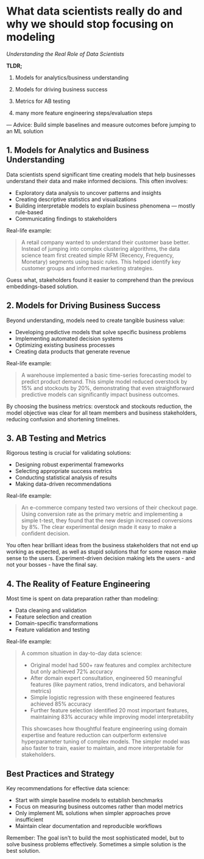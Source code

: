 # What data scientists really do and why we should stop focusing on modeling

*Understanding the Real Role of Data Scientists*

**TLDR;**

1) Models for analytics/business understanding 

2) Models for driving business success 

3) Metrics for AB testing 

4) many more feature engineering steps/evaluation steps 

— Advice: Build simple baselines and measure outcomes before jumping to an ML solution 

## 1. Models for Analytics and Business Understanding

Data scientists spend significant time creating models that help businesses understand their data and make informed decisions. This often involves:

- Exploratory data analysis to uncover patterns and insights
- Creating descriptive statistics and visualizations
- Building interpretable models to explain business phenomena — mostly rule-based
- Communicating findings to stakeholders

Real-life example:

> A retail company wanted to understand their customer base better. Instead of jumping into complex clustering algorithms, the data science team first created simple RFM (Recency, Frequency, Monetary) segments using basic rules. This helped identify key customer groups and informed marketing strategies. 

Guess what, stakeholders found it easier to comprehend than the previous embeddings-based solution.
> 

## 2. Models for Driving Business Success

Beyond understanding, models need to create tangible business value:

- Developing predictive models that solve specific business problems
- Implementing automated decision systems
- Optimizing existing business processes
- Creating data products that generate revenue

Real-life example:

> A warehouse implemented a basic time-series forecasting model to predict product demand. This simple model reduced overstock by 15% and stockouts by 20%, demonstrating that even straightforward predictive models can significantly impact business outcomes.

By choosing the business metrics: overstock and stockouts reduction, the model objective was clear for all team members and business stakeholders, reducing confusion and shortening timelines.
> 

## 3. AB Testing and Metrics

Rigorous testing is crucial for validating solutions:

- Designing robust experimental frameworks
- Selecting appropriate success metrics
- Conducting statistical analysis of results
- Making data-driven recommendations

Real-life example:

> An e-commerce company tested two versions of their checkout page. Using conversion rate as the primary metric and implementing a simple t-test, they found that the new design increased conversions by 8%. The clear experimental design made it easy to make a confident decision. 

You often hear brilliant ideas from the business stakeholders that not end up working as expected, as well as stupid solutions that for some reason make sense to the users. Experiment-driven decision making lets the users - and not your bosses - have the final say.
> 

## 4. The Reality of Feature Engineering

Most time is spent on data preparation rather than modeling:

- Data cleaning and validation
- Feature selection and creation
- Domain-specific transformations
- Feature validation and testing

Real-life example:

> A common situation in day-to-day data science:
> 
> - Original model had 500+ raw features and complex architecture but only achieved 72% accuracy
> - After domain expert consultation, engineered 50 meaningful features (like payment ratios, trend indicators, and behavioral metrics)
> - Simple logistic regression with these engineered features achieved 85% accuracy
> - Further feature selection identified 20 most important features, maintaining 83% accuracy while improving model interpretability
> 
> This showcases how thoughtful feature engineering using domain expertise and feature reduction can outperform extensive hyperparameter tuning of complex models. The simpler model was also faster to train, easier to maintain, and more interpretable for stakeholders.
> 

## Best Practices and Strategy

Key recommendations for effective data science:

- Start with simple baseline models to establish benchmarks
- Focus on measuring business outcomes rather than model metrics
- Only implement ML solutions when simpler approaches prove insufficient
- Maintain clear documentation and reproducible workflows

Remember: The goal isn't to build the most sophisticated model, but to solve business problems effectively. Sometimes a simple solution is the best solution.
